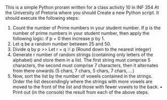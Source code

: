 This is a simple Python proram written for a class activity 10 in INF 354 At the University of Pretoria where you should 
Create a new Python script. It should execute the following steps:
1. Count the number of Prime numbers in your student number. If p is the number of prime numbers in
your student number, then apply the following logic: if p = 0 then increase p by 1.
2. Let q be a random number between 25 and 50.
3. Divide q by p >> Let r = q ⁒ p (Round down to the nearest integer)
4. Generate r number of random strings (containing only letters of the alphabet) and store them in a list.
The first string must comprise 5 characters, the second must comprise 7 characters, then it alternates
from there onwards (5 chars, 7 chars, 5 chars, 7 chars, …)
5. Now, sort the list by the number of vowels contained in the strings. Order the list descendingly where the
strings with more vowels are moved to the front of the list and those with fewer vowels to the back.
• Print out (in the console) the result from each of the above steps.
